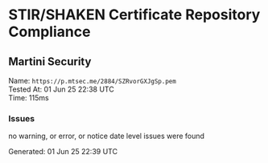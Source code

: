 # STIR/SHAKEN Certificate Repository Compliance

## Martini Security

Name: `https://p.mtsec.me/2884/SZRvorGXJgSp.pem`\
Tested At: 01 Jun 25 22:38 UTC\
Time: 115ms

### Issues

no warning, or error, or notice date level issues were found

Generated: 01 Jun 25 22:39 UTC
